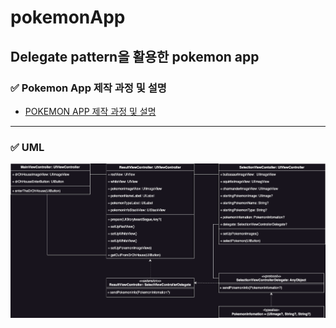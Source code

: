 # pokemonApp
Delegate pattern을 활용한 pokemon app
---
### ✅ Pokemon App 제작 과정 및 설명
- [POKEMON APP 제작 과정 및 설명](https://www.notion.so/morgan-kang/230523-TIL-3-Delegate-Pattern-fe506505260d482b8ad12fa42ab4f545?pvs=4)
---
### ✅ UML
![](https://github.com/devKobe24/pokemonApp/blob/main/PokemonUML.drawio.png?raw=true)
